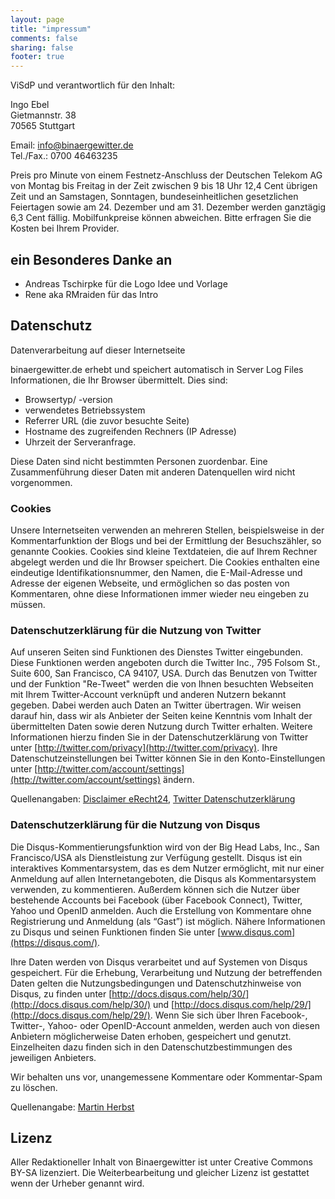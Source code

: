 ```yaml
---
layout: page
title: "impressum"
comments: false
sharing: false
footer: true
---
```

ViSdP und verantwortlich für den Inhalt:

Ingo Ebel  
Gietmannstr. 38  
70565 Stuttgart

Email: info@binaergewitter.de  
Tel./Fax.: 0700 46463235

Preis pro Minute von einem Festnetz-Anschluss der Deutschen Telekom AG von Montag bis Freitag in der Zeit zwischen 9 bis 18 Uhr 12,4 Cent übrigen Zeit und an Samstagen, Sonntagen, bundeseinheitlichen 
gesetzlichen Feiertagen sowie am 24. Dezember und am 31. Dezember werden ganztägig 6,3 Cent fällig.
Mobilfunkpreise können abweichen. Bitte erfragen Sie die Kosten bei Ihrem Provider.

## ein Besonderes Danke an

* Andreas Tschirpke für die Logo Idee und Vorlage
* Rene aka RMraiden für das Intro

## Datenschutz

Datenverarbeitung auf dieser Internetseite

binaergewitter.de erhebt und speichert automatisch in Server Log Files Informationen, die Ihr Browser übermittelt. Dies sind:

* Browsertyp/ -version
* verwendetes Betriebssystem
* Referrer URL (die zuvor besuchte Seite)
* Hostname des zugreifenden Rechners (IP Adresse)
* Uhrzeit der Serveranfrage.

Diese Daten sind nicht bestimmten Personen zuordenbar. Eine Zusammenführung dieser Daten mit anderen Datenquellen wird nicht vorgenommen.

### Cookies

Unsere Internetseiten verwenden an mehreren Stellen, beispielsweise in der Kommentarfunktion der Blogs und bei der Ermittlung der Besuchszähler, so genannte Cookies. Cookies sind kleine Textdateien, die auf Ihrem Rechner abgelegt werden und die Ihr Browser speichert. Die Cookies enthalten eine eindeutige Identifikationsnummer, den Namen, die E-Mail-Adresse und Adresse der eigenen Webseite, und ermöglichen so das posten von Kommentaren, ohne diese Informationen immer wieder neu eingeben zu müssen.

### Datenschutzerklärung für die Nutzung von Twitter

Auf unseren Seiten sind Funktionen des Dienstes Twitter eingebunden. Diese Funktionen werden angeboten durch die Twitter Inc., 795 Folsom St., Suite 600, San Francisco, CA 94107, USA. Durch das Benutzen von Twitter und der Funktion "Re-Tweet" werden die von Ihnen besuchten Webseiten mit Ihrem Twitter-Account verknüpft und anderen Nutzern bekannt gegeben. Dabei werden auch Daten an Twitter übertragen.
Wir weisen darauf hin, dass wir als Anbieter der Seiten keine Kenntnis vom Inhalt der übermittelten Daten sowie deren Nutzung durch Twitter erhalten. Weitere Informationen hierzu finden Sie in der Datenschutzerklärung von Twitter unter [http://twitter.com/privacy](http://twitter.com/privacy).
Ihre Datenschutzeinstellungen bei Twitter können Sie in den Konto-Einstellungen unter [http://twitter.com/account/settings](http://twitter.com/account/settings) ändern.

Quellenangaben: [Disclaimer eRecht24](http://www.e-recht24.de/muster-disclaimer.htm), [Twitter Datenschutzerklärung](http://twitter.com/privacy)

### Datenschutzerklärung für die Nutzung von Disqus

Die Disqus-Kommentierungsfunktion wird von der Big Head Labs, Inc., San Francisco/USA als Dienstleistung zur Verfügung 
gestellt. Disqus ist ein interaktives Kommentarsystem, das es dem Nutzer ermöglicht, mit nur einer Anmeldung auf allen 
Internetangeboten, die Disqus als Kommentarsystem verwenden, zu kommentieren. Außerdem können sich die Nutzer über 
bestehende Accounts bei Facebook (über Facebook Connect), Twitter, Yahoo und OpenID anmelden. Auch die Erstellung von 
Kommentare ohne Registrierung und Anmeldung (als “Gast”) ist möglich. Nähere Informationen zu Disqus und seinen 
Funktionen finden Sie unter [www.disqus.com](https://disqus.com/).

Ihre Daten werden von Disqus verarbeitet und auf Systemen von Disqus gespeichert. Für die Erhebung, Verarbeitung und 
Nutzung der betreffenden Daten gelten die Nutzungsbedingungen und Datenschutzhinweise von Disqus, zu finden unter 
[http://docs.disqus.com/help/30/](http://docs.disqus.com/help/30/) und [http://docs.disqus.com/help/29/](http://docs.disqus.com/help/29/). Wenn Sie sich 
über Ihren Facebook-, Twitter-, 
Yahoo- oder OpenID-Account anmelden, werden auch von diesen Anbietern möglicherweise Daten erhoben, gespeichert und 
genutzt. Einzelheiten dazu finden sich in den Datenschutzbestimmungen des jeweiligen Anbieters.

Wir behalten uns vor, unangemessene Kommentare oder Kommentar-Spam zu löschen.

Quellenangabe: [Martin Herbst](http://www.brisoft.de/de/impressum/erklarung-zum-datenschutz/)

## Lizenz

Aller Redaktioneller Inhalt von Binaergewitter ist unter Creative Commons BY-SA lizenziert. Die Weiterbearbeitung und gleicher Lizenz ist gestattet wenn der Urheber genannt wird.

